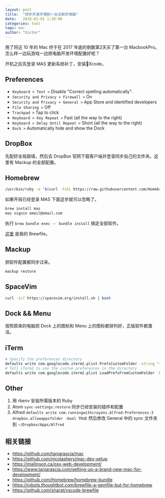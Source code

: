 ```yaml
---
layout: post
title:  "同步开发环境到一台全新的电脑"
date:   2018-01-01 1:30:00
categories: tool
tags: mac
author: "Victor"
---
```


用了将近 10 年的 Mac 终于在 2017 年底的倒数第2天买了第一台 MacbookPro。怎么样一边玩游戏一边把电脑开发环境配置好呢？

开机之后先登录 MAS 更新系统补丁，安装Xcode。

## Preferences

* `Keyboard > Text >` Disable "Correct spelling automatically".
* `Security and Privacy > Firewall >` On
* `Security and Privacy > General >` App Store and identified developers
* `File Sharing >` Off
* `Trackpad >` Tap to click
* `Keyboard > Key Repeat >` Fast (all the way to the right)
* `Keyboard > Delay Until Repeat >` Short (all the way to the right)
* `Dock >` Automatically hide and show the Dock

## DropBox

先配好全局跳墙，然后去 DropBox 官网下载客户端并登录同步自己的文件夹。这里有 Mackup 的全部配置。

## Homebrew

```bash
/usr/bin/ruby -e "$(curl -fsSL https://raw.githubusercontent.com/Homebrew/install/master/install)"
```

如果开局已经登录 MAS 下面这步就可以忽略了。

```bash
brew install mas
mas signin email@email.com
```

执行 `brew bundle exec -- bundle install` 搞定全部软件。

[这里](https://gist.github.com/wjp2013/66dbd649203e822eb6da110300fead47) 是我的 Brewfile。

## Mackup

把软件配置都同步过来。

```bash
mackup restore
```

## SpaceVim

```bash
curl -sLf https://spacevim.org/install.sh | bash
```

## Dock && Menu

按照原来的电脑把 Dock 上的图标和 Menu 上的图标都排列好，正版软件都激活。

## iTerm

```bash
# Specify the preferences directory
defaults write com.googlecode.iterm2.plist PrefsCustomFolder -string "~/Dropbox/Apps/iTerm2"
# Tell iTerm2 to use the custom preferences in the directory
defaults write com.googlecode.iterm2.plist LoadPrefsFromCustomFolder -bool true
```

## Other

1. 用 rbenv 安装所需版本的 Ruby
2. Atom `sync-settings:restore` 同步已经安装的插件和配置
3. Alfred `defaults write com.runningwithcrayons.Alfred-Preferences-3 dropbox.allowappsfolder -bool TRUE` 然后修改 General 中的 sync 文件夹到 `~/Dropbox/Apps/Alfred`

## 相关链接

* https://github.com/taniarascia/mac
* https://github.com/nicolashery/mac-dev-setup
* https://mallinson.ca/osx-web-development/
* https://www.taniarascia.com/setting-up-a-brand-new-mac-for-development/
* https://github.com/Homebrew/homebrew-bundle
* https://robots.thoughtbot.com/brewfile-a-gemfile-but-for-homebrew
* https://github.com/sharat/vscode-brewfile
